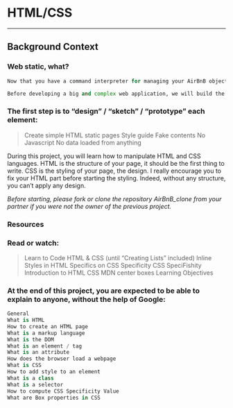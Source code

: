 # HTML/CSS
---
## Background Context
### Web static, what?

```python
Now that you have a command interpreter for managing your AirBnB objects, it’s time to make them alive!

Before developing a big and complex web application, we will build the front end step-by-step.
```

### The first step is to “design” / “sketch” / “prototype” each element:

> Create simple HTML static pages
> Style guide
> Fake contents
> No Javascript
> No data loaded from anything

During this project, you will learn how to manipulate HTML and CSS languages. HTML is the structure of your page, it should be the first thing to write. CSS is the styling of your page, the design. I really encourage you to fix your HTML part before starting the styling. Indeed, without any structure, you can’t apply any design.

*Before starting, please fork or clone the repository AirBnB_clone from your partner if you were not the owner of the previous project.*

### Resources
### Read or watch:

>Learn to Code HTML & CSS (until “Creating Lists” included)
>Inline Styles in HTML
>Specifics on CSS Specificity
>CSS SpeciFishity
>Introduction to HTML
>CSS
>MDN
>center boxes
>Learning Objectives

### At the end of this project, you are expected to be able to explain to anyone, without the help of Google:

```python
General
What is HTML
How to create an HTML page
What is a markup language
What is the DOM
What is an element / tag
What is an attribute
How does the browser load a webpage
What is CSS
How to add style to an element
What is a class
What is a selector
How to compute CSS Specificity Value
What are Box properties in CSS
```

